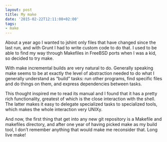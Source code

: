 ```yaml
---
layout: post
title: My make
date: '2015-02-22T12:11:00+02:00'
tags:
- make
---
```

About a year ago I wanted to jshint only files that have changed since the last run, and with Grunt I had to write custom code to do that. I used to be able to find my way through Makefiles in FreeBSD ports when I was a kid, so decided to try make.

With make incremental builds are very natural to do. Generally speaking make seems to be at exactly the level of abstraction needed to do what I generally understand as “build” tasks: run other programs, find specific files and do things on them, and express dependencies between tasks.

This thought inspired me to read its manual and I found that it has a pretty rich functionality, greatest of which is the close interaction with the shell. The latter makes it easy to delegate specialized tasks to specialized tools, which makes the whole interaction very UNIXy.

And now, the first thing that get into any new git repository is a Makefile and makefiles directory, and after one year of having picked make as my build tool, I don’t remember anything that would make me reconsider that. Long live make!
